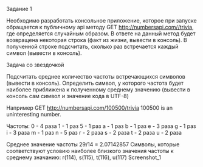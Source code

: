 Задание 1

Необходимо разработать консольное приложение, которое при запуске обращается к публичному api методу GET http://numbersapi.com//trivia, где определяется случайным образом. В ответе на данный метод будет возвращена некоторая строка (факт из жизни, вывести в консоль). В полученной строке подсчитать, сколько раз встречается каждый символ (вывести в консоль).

Задача со звездочкой

Подсчитать среднее количество частоты встречающихся символов (вывести в консоль). Определить символ, у которого частота будет наиболее приближена к полученному среднему значению (вывести в консоль сам символ и значение кода в UTF-8)

Например GET http://numbersapi.com/100500/trivia 100500 is an uninteresting number.

Частоты: 0 - 4 раза 1 - 1 раз 5 - 1 раз a - 1 раз b - 1 раз e - 3 раза g - 1 раз i - 3 раза m - 1 раз n - 5 раз r - 2 раза s - 2 раза t - 2 раза u - 2 раза

Среднее значение частоты 29/14 = 2.07142857 Символы, которые соответствуют условию наиболее близкого значения частоты к среднему значанию: r(114), s(115), t(116), u(117) Screenshot_1
